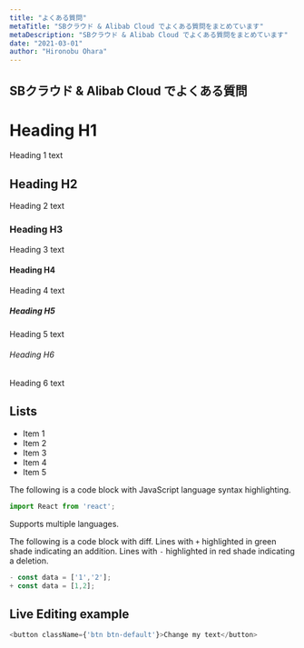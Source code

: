 ```yaml
---
title: "よくある質問"
metaTitle: "SBクラウド & Alibab Cloud でよくある質問をまとめています"
metaDescription: "SBクラウド & Alibab Cloud でよくある質問をまとめています"
date: "2021-03-01"
author: "Hironobu Ohara"
---
```


## SBクラウド & Alibab Cloud でよくある質問


# Heading H1
Heading 1 text

## Heading H2
Heading 2 text

### Heading H3
Heading 3 text

#### Heading H4
Heading 4 text

##### Heading H5
Heading 5 text

###### Heading H6
Heading 6 text

## Lists
- Item 1
- Item 2
- Item 3
- Item 4
- Item 5


The following is a code block with JavaScript language syntax highlighting.

```javascript
import React from 'react';
```

Supports multiple languages.

The following is a code block with diff. Lines with `+` highlighted in green shade indicating an addition. Lines with `-` highlighted in red shade indicating a deletion.

```javascript
- const data = ['1','2'];
+ const data = [1,2];
```

## Live Editing example

```javascript react-live=true
<button className={'btn btn-default'}>Change my text</button>
```



